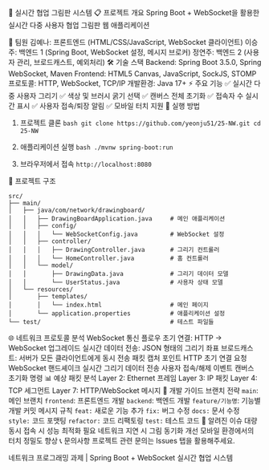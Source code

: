 🎨 실시간 협업 그림판 시스템
📋 프로젝트 개요
Spring Boot + WebSocket을 활용한 실시간 다중 사용자 협업 그림판 웹 애플리케이션

👥 팀원
김예나: 프론트엔드 (HTML/CSS/JavaScript, WebSocket 클라이언트)
이승주: 백엔드 1 (Spring Boot, WebSocket 설정, 메시지 브로커)
정연주: 백엔드 2 (사용자 관리, 브로드캐스트, 예외처리)
🛠 기술 스택
Backend: Spring Boot 3.5.0, Spring WebSocket, Maven
Frontend: HTML5 Canvas, JavaScript, SockJS, STOMP
프로토콜: HTTP, WebSocket, TCP/IP
개발환경: Java 17+
⚡ 주요 기능
✅ 실시간 다중 사용자 그리기
✅ 색상 및 브러시 굵기 선택
✅ 캔버스 전체 초기화
✅ 접속자 수 실시간 표시
✅ 사용자 접속/퇴장 알림
✅ 모바일 터치 지원
🚀 실행 방법
1. 프로젝트 클론
   ```bash git clone https://github.com/yeonju51/25-NW.git cd 25-NW ```

2. 애플리케이션 실행
   ```bash ./mvnw spring-boot:run ```

3. 브라우저에서 접속
   ``` http://localhost:8080 ```

📁 프로젝트 구조
```
src/
├── main/
│   ├── java/com/network/drawingboard/
│   │   ├── DrawingBoardApplication.java     # 메인 애플리케이션
│   │   ├── config/
│   │   │   └── WebSocketConfig.java         # WebSocket 설정
│   │   ├── controller/
│   │   │   ├── DrawingController.java       # 그리기 컨트롤러
│   │   │   └── HomeController.java          # 홈 컨트롤러
│   │   └── model/
│   │       ├── DrawingData.java             # 그리기 데이터 모델
│   │       └── UserStatus.java              # 사용자 상태 모델
│   └── resources/
│       ├── templates/
│       │   └── index.html                   # 메인 페이지
│       └── application.properties           # 애플리케이션 설정
└── test/                                    # 테스트 파일들
```

🌐 네트워크 프로토콜 분석
WebSocket 통신 플로우
초기 연결: HTTP → WebSocket 업그레이드
실시간 데이터 전송: JSON 형태의 그리기 좌표
브로드캐스트: 서버가 모든 클라이언트에게 동시 전송
패킷 캡처 포인트
HTTP 초기 연결 요청
WebSocket 핸드셰이크
실시간 그리기 데이터 전송
사용자 접속/해제 이벤트
캔버스 초기화 명령
📊 예상 패킷 분석
Layer 2: Ethernet 프레임
Layer 3: IP 패킷
Layer 4: TCP 세그먼트
Layer 7: HTTP/WebSocket 메시지
🔧 개발 가이드
브랜치 전략
`main`: 메인 브랜치
`frontend`: 프론트엔드 개발
`backend`: 백엔드 개발
`feature/기능명`: 기능별 개발
커밋 메시지 규칙
`feat:` 새로운 기능 추가
`fix:` 버그 수정
`docs:` 문서 수정
`style:` 코드 포맷팅
`refactor:` 코드 리팩토링
`test:` 테스트 코드
🐛 알려진 이슈
대량 동시 접속 시 성능 최적화 필요
네트워크 지연 시 그림 동기화 개선
모바일 환경에서의 터치 정밀도 향상
📞 문의사항
프로젝트 관련 문의는 Issues 탭을 활용해주세요.

네트워크 프로그래밍 과제 | Spring Boot + WebSocket 실시간 협업 시스템

